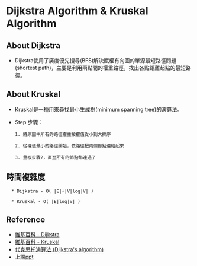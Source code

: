 # Dijkstra Algorithm & Kruskal Algorithm

## About Dijkstra

* Dijkstra使用了廣度優先搜尋(BFS)解決賦權有向圖的單源最短路徑問題(shortest path)，主要是利用兩點間的權重路徑，找出各點距離起點的最短路徑。


## About Kruskal

* Kruskal是一種用來尋找最小生成樹(minimum spanning tree)的演算法。

* Step 步驟：

      1. 將原圖中所有的路徑權重按權值從小到大排序
              
      2. 從權值最小的路徑開始，依路徑把兩個節點連結起來
       
      3. 重複步驟2，直至所有的節點都連過了
       
## 時間複雜度

      * Dijkstra - O( |E|+|V|log|V| )
      
      * Kruskal - O( |E|log|V| )

## Reference
* [維基百科 - Dijkstra](https://zh.wikipedia.org/wiki/%E6%88%B4%E5%85%8B%E6%96%AF%E7%89%B9%E6%8B%89%E7%AE%97%E6%B3%95)
* [維基百科 - Kruskal](https://zh.wikipedia.org/wiki/%E5%85%8B%E9%B2%81%E6%96%AF%E5%85%8B%E5%B0%94%E6%BC%94%E7%AE%97%E6%B3%95)
* [代克思托演算法 (Dijkstra's algorithm)](http://nthucad.cs.nthu.edu.tw/~yyliu/personal/nou/04ds/dijkstra.html)
* [上課ppt](https://docs.google.com/presentation/d/e/2PACX-1vTgHO5AkHJS6iN6bnnBMMdHv6E4rabnrC0KwyTRfjad8Ab3IQjbnGvZuQOjDC9t7nKqeroiwcuasJrI/pub?start=false&loop=false&delayms=3000&slide=id.g7b9afdb0e7_0_4)
